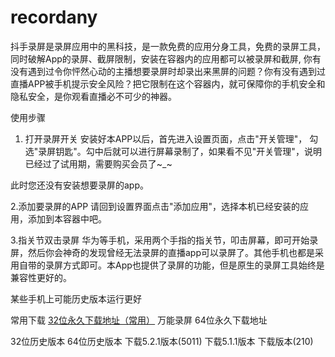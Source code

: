 # recordany
  抖手录屏是录屏应用中的黑科技，是一款免费的应用分身工具，免费的录屏工具，同时破解App的录屏、截屏限制，安装在容器内的应用都可以被录屏和截屏, 你有没有遇到过令你怦然心动的主播想要录屏时却录出来黑屏的问题？你有没有遇到过 直播APP被手机提示安全风险？把它限制在这个容器内，就可保障你的手机安全和隐私安全，是你观看直播必不可少的神器。

使用步骤
1. 打开录屏开关
  安装好本APP以后，首先进入设置页面，点击"开关管理"， 勾选"录屏钥匙"。勾中后就可以进行屏幕录制了，如果看不见"开关管理"，说明已经过了试用期，需要购买会员了~_~
 
此时您还没有安装想要录屏的app。


2.添加要录屏的APP
  请回到设置界面点击"添加应用"，选择本机已经安装的应用，添加到本容器中吧。


3.指关节双击录屏
  华为等手机，采用两个手指的指关节，叩击屏幕，即可开始录屏，然后你会神奇的发现曾经无法录屏的直播app可以录屏了。其他手机也都是采用自带的录屏方式即可。本App也提供了录屏的功能，但是原生的录屏工具始终是兼容性更好的。



  某些手机上可能历史版本运行更好


常用下载
<a href="https://birthday.earthwiki.cn/file/download?fileName=recordany_legu.apk">32位永久下载地址（常用）</a>
万能录屏 64位永久下载地址

32位历史版本
64位历史版本
下载5.2.1版本(5011)
下载5.1.1版本
下载版本(210)

